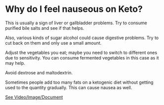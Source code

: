 # Why do I feel nauseous on Keto?

This is usually a sign of liver or gallbladder problems. Try to consume purified bile salts and see if that helps.

Also, various kinds of sugar alcohol could cause digestive problems. Try to cut back on them and only use a small amount.

Adjust the vegetables you eat; maybe you need to switch to different ones due to sensitivity. You can consume fermented vegetables in this case as it may help.

Avoid dextrose and maltodextrin.

Sometimes people add too many fats on a ketogenic diet without getting used to the quantity gradually. This can cause nausea as well.

 [See Video/Image/Document](https://hls-player.drberg.com/asset?path=migrated-assets/nausea-remedies-best-way-to-get-rid-of-nausea-drberg)